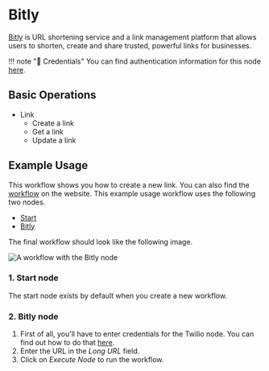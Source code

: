 # Bitly

[Bitly](https://bitly.com/) is URL shortening service and a link management platform that allows users to shorten, create and share trusted, powerful links for businesses.

!!! note "🔑 Credentials"
    You can find authentication information for this node [here](/integrations/credentials/bitly/).


## Basic Operations

* Link
    * Create a link
    * Get a link
    * Update a link

## Example Usage

This workflow shows you how to create a new link. You can also find the [workflow](https://n8n.io/workflows/442) on the website. This example usage workflow uses the following two nodes.
- [Start](/integrations/core-nodes/n8n-nodes-base.start/)
- [Bitly]()

The final workflow should look like the following image.

![A workflow with the Bitly node](/_images/integrations/nodes/bitly/workflow.png)

### 1. Start node

The start node exists by default when you create a new workflow.

### 2. Bitly node

1. First of all, you'll have to enter credentials for the Twilio node. You can find out how to do that [here](/integrations/credentials/bitly/).
2. Enter the URL in the *Long URL* field.
3. Click on *Execute Node* to run the workflow.
